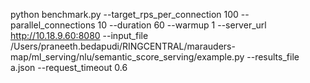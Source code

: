 python benchmark.py --target_rps_per_connection 100 --parallel_connections 10 --duration 60  --warmup 1 --server_url http://10.18.9.60:8080 --input_file /Users/praneeth.bedapudi/RINGCENTRAL/marauders-map/ml_serving/nlu/semantic_score_serving/example.py --results_file a.json --request_timeout 0.6
